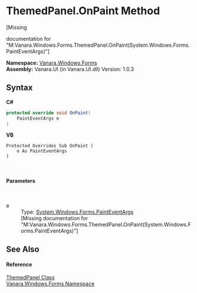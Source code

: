 # ThemedPanel.OnPaint Method 
 

\[Missing <summary> documentation for "M:Vanara.Windows.Forms.ThemedPanel.OnPaint(System.Windows.Forms.PaintEventArgs)"\]

**Namespace:**&nbsp;<a href="c580cf52-4028-70db-28d0-f9b1abc03861">Vanara.Windows.Forms</a><br />**Assembly:**&nbsp;Vanara.UI (in Vanara.UI.dll) Version: 1.0.3

## Syntax

**C#**<br />
``` C#
protected override void OnPaint(
	PaintEventArgs e
)
```

**VB**<br />
``` VB
Protected Overrides Sub OnPaint ( 
	e As PaintEventArgs
)
```

<br />

#### Parameters
&nbsp;<dl><dt>e</dt><dd>Type: <a href="http://msdn2.microsoft.com/en-us/library/1yfbfys7" target="_blank">System.Windows.Forms.PaintEventArgs</a><br />\[Missing <param name="e"/> documentation for "M:Vanara.Windows.Forms.ThemedPanel.OnPaint(System.Windows.Forms.PaintEventArgs)"\]</dd></dl>

## See Also


#### Reference
<a href="a1672eb3-8225-09fa-2130-2d4df8298871">ThemedPanel Class</a><br /><a href="c580cf52-4028-70db-28d0-f9b1abc03861">Vanara.Windows.Forms Namespace</a><br />